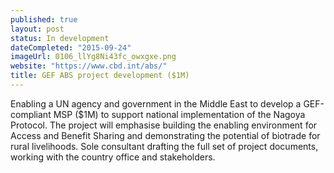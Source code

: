```yaml
---
published: true
layout: post
status: In development
dateCompleted: "2015-09-24"
imageUrl: 0106_llYg8Ni43fc_owxgxe.png
website: "https://www.cbd.int/abs/"
title: GEF ABS project development ($1M)
---
```




Enabling a UN agency and government in the Middle East to develop a GEF-compliant MSP ($1M) to support national implementation of the Nagoya Protocol. The project will emphasise building the enabling environment for Access and Benefit Sharing and demonstrating the potential of biotrade for rural livelihoods. Sole consultant drafting the full set of project documents, working with the country office and stakeholders.
